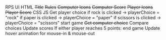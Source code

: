 RPS UI
HTML
        ~~Title~~
       ~~Rules~~
        ~~Computer Icons~~
        ~~Computer Score~~
        ~~Player Icons~~
        ~~Player Score~~
CSS
JS
        Get player choice
                        if rock is clicked -> playerChoice = "rock"
                        if paper is clicked -> playerChoice = "paper"
                        if scissors is clicked -> playerChoice = "scissors"
                        start game
        ~~Get computer choice~~
        Compare choices
        Update scores
        If either player reaches 5 points: end game
        Update hover animation for mouse-in & mouse-out